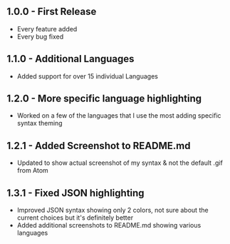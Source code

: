 ## 1.0.0 - First Release
* Every feature added
* Every bug fixed

## 1.1.0 - Additional Languages
* Added support for over 15 individual Languages

## 1.2.0 - More specific language highlighting
* Worked on a few of the languages that I use the most adding specific syntax theming

## 1.2.1 - Added Screenshot to README.md
* Updated to show actual screenshot of my syntax & not the default .gif from Atom

## 1.3.1 - Fixed JSON highlighting 
* Improved JSON syntax showing only 2 colors, not sure about the current choices but it's definitely better
* Added additional screenshots to README.md showing various languages
